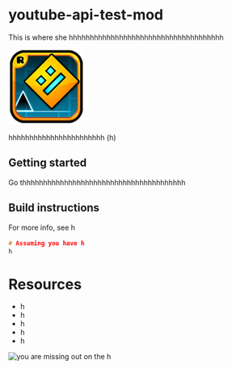 # youtube-api-test-mod
This is where she hhhhhhhhhhhhhhhhhhhhhhhhhhhhhhhhhhhhh

<img src="logo.png" width="150" alt="hhhhhhhhhhhhhhhh" />

hhhhhhhhhhhhhhhhhhhhhhh (h)

## Getting started
Go thhhhhhhhhhhhhhhhhhhhhhhhhhhhhhhhhhhhhhh

## Build instructions
For more info, see h
```h
# Assuming you have h
h
```

# Resources
* h
* h
* h
* h
* h

<img src="https://i.redd.it/hcr0l558jz0a1.png" alt="you are missing out on the h">
